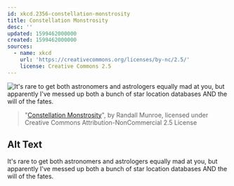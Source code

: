 ```yaml
---
id: xkcd.2356-constellation-monstrosity
title: Constellation Monstrosity
desc: ''
updated: 1599462000000
created: 1599462000000
sources:
  - name: xkcd
    url: 'https://creativecommons.org/licenses/by-nc/2.5/'
    license: Creative Commons 2.5
---
```

![It's rare to get both astronomers and astrologers equally mad at you, but apparently I've messed up both a bunch of star location databases AND the will of the fates.](https://imgs.xkcd.com/comics/constellation_monstrosity.png)
> "[Constellation Monstrosity](https://xkcd.com/2356/)", by Randall Munroe, licensed under Creative Commons Attribution-NonCommercial 2.5 License

## Alt Text
It's rare to get both astronomers and astrologers equally mad at you, but apparently I've messed up both a bunch of star location databases AND the will of the fates.
